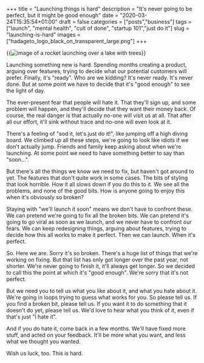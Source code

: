 +++
title = "Launching things is hard"
description = "It's never going to be perfect, but it might be good enough"
date = "2020-03-24T15:35:54+01:00"
draft = false
categories = ["posts","business"]
tags = ["launch", "mental health", "cult of done", "startup 101","just do it"]
slug = "launching-is-hard"
images = ["hadageto_logo_black_on_transparent_large.png"]
+++

{{<img src="/sea-flight-sky-earth-2163.jpg" title="launching stuff is hard" caption="obviously not as hard as this, but still. Image courtesty of Pexels.com" alt="image of a rocket launching over a lake with trees">}}


Launching something new is hard. Spending months creating a product, arguing over features, trying to decide what our potential customers will prefer. Finally, it's "ready". Who are we kidding? It's never ready. It's never done. But at some point we have to decide that it's "good enough" to see the light of day.

The ever-present fear that people will hate it. That they'll sign up, and some problem will happen, and they'll decide that they want their money back. Of course, the real danger is that actually no-one will visit us at all. That after all our effort, it'll sink without trace and no-one will even look at it.

There's a feeling of "sod it, let's just do it!", like jumping off a high diving board. We climbed up all these steps, we're going to look like idiots if we don't actually jump. Friends and family keep asking about when we're launching. At some point we need to have something better to say than "soon...".

But there's all the things we know we need to fix, but haven't got around to yet. The features that don't quite work in some cases. The bits of styling that look horrible. How it all slows down if you do this to it. We see all the problems, and none of the good bits. How is anyone going to enjoy this when it's obviously so broken?

Staying with "we'll launch it soon" means we don't have to confront these. We can pretend we're going to fix all the broken bits. We can pretend it's going to go viral as soon as we launch, and we never have to confront our fears. We can keep redesigning things, arguing about features, trying to decide how this all works to make it perfect. Then we can launch. When it's perfect.

So. Here we are. Sorry it's so broken. There's a huge list of things that we're working on fixing. But that list has only got longer over the past year, not shorter. We're never going to finish it, it'll always get longer. So we decided to call this the point at which it's "good enough". We're sorry that it's not perfect.

But we need you to tell us what you like about it, and what you hate about it. We're going in loops trying to guess what works for you. So please tell us. If you find a broken bit, please tell us. If you want it to do something that it doesn't do yet, please tell us. We'd love to hear what you think of it, even if that's just "I hate it".

And if you do hate it, come back in a few months. We'll have fixed more stuff, and acted on your feedback. It'll be more what you want, and less what we thought you wanted.

Wish us luck, too. This is hard.
